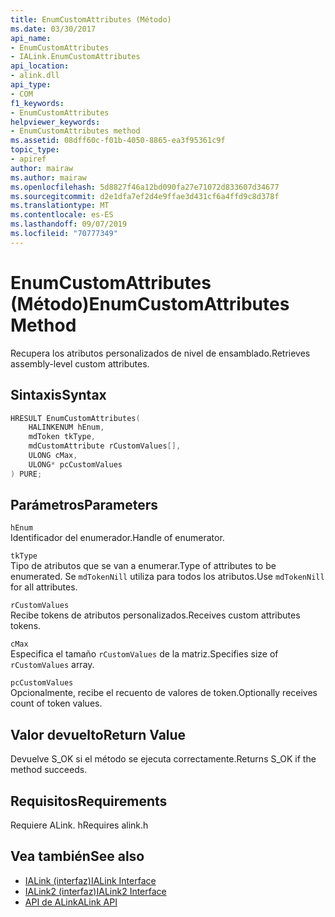 ```yaml
---
title: EnumCustomAttributes (Método)
ms.date: 03/30/2017
api_name:
- EnumCustomAttributes
- IALink.EnumCustomAttributes
api_location:
- alink.dll
api_type:
- COM
f1_keywords:
- EnumCustomAttributes
helpviewer_keywords:
- EnumCustomAttributes method
ms.assetid: 08dff60c-f01b-4050-8865-ea3f95361c9f
topic_type:
- apiref
author: mairaw
ms.author: mairaw
ms.openlocfilehash: 5d8827f46a12bd090fa27e71072d833607d34677
ms.sourcegitcommit: d2e1dfa7ef2d4e9ffae3d431cf6a4ffd9c8d378f
ms.translationtype: MT
ms.contentlocale: es-ES
ms.lasthandoff: 09/07/2019
ms.locfileid: "70777349"
---
```

# <a name="enumcustomattributes-method"></a><span data-ttu-id="60dcf-102">EnumCustomAttributes (Método)</span><span class="sxs-lookup"><span data-stu-id="60dcf-102">EnumCustomAttributes Method</span></span>
<span data-ttu-id="60dcf-103">Recupera los atributos personalizados de nivel de ensamblado.</span><span class="sxs-lookup"><span data-stu-id="60dcf-103">Retrieves assembly-level custom attributes.</span></span>  
  
## <a name="syntax"></a><span data-ttu-id="60dcf-104">Sintaxis</span><span class="sxs-lookup"><span data-stu-id="60dcf-104">Syntax</span></span>  
  
```cpp  
HRESULT EnumCustomAttributes(  
    HALINKENUM hEnum,  
    mdToken tkType,  
    mdCustomAttribute rCustomValues[],  
    ULONG cMax,  
    ULONG* pcCustomValues  
) PURE;  
```  
  
## <a name="parameters"></a><span data-ttu-id="60dcf-105">Parámetros</span><span class="sxs-lookup"><span data-stu-id="60dcf-105">Parameters</span></span>  
 `hEnum`  
 <span data-ttu-id="60dcf-106">Identificador del enumerador.</span><span class="sxs-lookup"><span data-stu-id="60dcf-106">Handle of enumerator.</span></span>  
  
 `tkType`  
 <span data-ttu-id="60dcf-107">Tipo de atributos que se van a enumerar.</span><span class="sxs-lookup"><span data-stu-id="60dcf-107">Type of attributes to be enumerated.</span></span> <span data-ttu-id="60dcf-108">Se `mdTokenNill` utiliza para todos los atributos.</span><span class="sxs-lookup"><span data-stu-id="60dcf-108">Use `mdTokenNill` for all attributes.</span></span>  
  
 `rCustomValues`  
 <span data-ttu-id="60dcf-109">Recibe tokens de atributos personalizados.</span><span class="sxs-lookup"><span data-stu-id="60dcf-109">Receives custom attributes tokens.</span></span>  
  
 `cMax`  
 <span data-ttu-id="60dcf-110">Especifica el tamaño `rCustomValues` de la matriz.</span><span class="sxs-lookup"><span data-stu-id="60dcf-110">Specifies size of `rCustomValues` array.</span></span>  
  
 `pcCustomValues`  
 <span data-ttu-id="60dcf-111">Opcionalmente, recibe el recuento de valores de token.</span><span class="sxs-lookup"><span data-stu-id="60dcf-111">Optionally receives count of token values.</span></span>  
  
## <a name="return-value"></a><span data-ttu-id="60dcf-112">Valor devuelto</span><span class="sxs-lookup"><span data-stu-id="60dcf-112">Return Value</span></span>  
 <span data-ttu-id="60dcf-113">Devuelve S_OK si el método se ejecuta correctamente.</span><span class="sxs-lookup"><span data-stu-id="60dcf-113">Returns S_OK if the method succeeds.</span></span>  
  
## <a name="requirements"></a><span data-ttu-id="60dcf-114">Requisitos</span><span class="sxs-lookup"><span data-stu-id="60dcf-114">Requirements</span></span>  
 <span data-ttu-id="60dcf-115">Requiere ALink. h</span><span class="sxs-lookup"><span data-stu-id="60dcf-115">Requires alink.h</span></span>  
  
## <a name="see-also"></a><span data-ttu-id="60dcf-116">Vea también</span><span class="sxs-lookup"><span data-stu-id="60dcf-116">See also</span></span>

- [<span data-ttu-id="60dcf-117">IALink (interfaz)</span><span class="sxs-lookup"><span data-stu-id="60dcf-117">IALink Interface</span></span>](ialink-interface.md)
- [<span data-ttu-id="60dcf-118">IALink2 (interfaz)</span><span class="sxs-lookup"><span data-stu-id="60dcf-118">IALink2 Interface</span></span>](ialink2-interface.md)
- [<span data-ttu-id="60dcf-119">API de ALink</span><span class="sxs-lookup"><span data-stu-id="60dcf-119">ALink API</span></span>](index.md)
